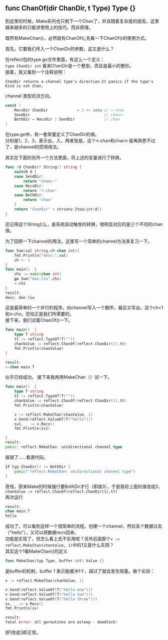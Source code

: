 ## func ChanOf(dir ChanDir, t Type) Type {}

到这里的时候，Make系列也只剩下一个Chan了，并且随着复杂度的提高，这里越来越多的只能讲使用上的技巧，而非原理。 

既然有MakeChan()，必然就有ChanOf(),先看一下ChanOf()的使用方式。  

首先，它要我们传入一个ChanDir的参数，这又是什么？  

在reflect包的type.go文件里面，有这么一个定义：  
`type ChanDir int`
看来ChanDir是一个整型，而且是最小的整形。  
接着，我又看到一个注释说明：  
```
ChanDir returns a channel type's direction.It panics if the type's Kind is not Chan.
```
channel 类型的流方向。  

```go
const (
	RecvDir ChanDir             = 1 << iota // <-chan
	SendDir                                 // chan<-
	BothDir = RecvDir | SendDir             // chan
)
```
在type.go中，有一套常量定义了ChanDir的值。  
分别是1，2，3，表示出，入，两者皆是。这个<-chan和chan<-是再熟悉不过了，是channel的惯用用法。  

其实在下面的另外一个方法里面，将上述的变量进行了转换。  
```go
func (d ChanDir) String() string {
	switch d {
	case SendDir:
		return "chan<-"
	case RecvDir:
		return "<-chan"
	case BothDir:
		return "chan"
	}
	return "ChanDir" + strconv.Itoa(int(d))
}
```
还记得这个String()么，是系统自动触发的转换，很明显对应的是三个不同的chan值。  

为了回顾一下channel的用法，这里写一个简单的channel方法来复习一下。  

```go
func Sum(val string,ch chan int){
	fmt.Println("desc:",val)
	ch <- 1
}
func main()  {
	chs := make(chan int)
	go Sum("dan.liu",chs)
	<-chs
}
result:
desc: dan.liu
```
这是最简单的一个并行的程序。向channel写入一个数所，最后又写出。这个ch<1和<-chs，恐怕正是我们所需要的。  
接下来，我们试着ChanOf()一下。  

```go
func main()  {
	type T string
	tt := reflect.TypeOf(T(""))
	chanValue := reflect.ChanOf(reflect.ChanDir(1),tt)
	fmt.Println(chanValue)
}

result:
<-chan main.T
```
似乎已经成功。
接下来我再用MakeChan（）试一下。
```go
func main()  {
	type T string
	tt := reflect.TypeOf(T(""))
	chanValue := reflect.ChanOf(reflect.ChanDir(1),tt)
	fmt.Println(chanValue)

	v := reflect.MakeChan(chanValue, 1)
	v.Send(reflect.ValueOf(T("hello")))
	sv1, _ := v.Recv()
	fmt.Println(sv1)

}
result:
panic: reflect.MakeChan: unidirectional channel type
```

报错了……看源代码。
```go
if typ.ChanDir() != BothDir {
	panic("reflect.MakeChan: unidirectional channel type")
}
```

奇怪，原来Make的时候强行要BothDir才行（即值3），于是我将上面的值改成3，`chanValue := reflect.ChanOf(reflect.ChanDir(1),tt)`  
再次运行  
```go
result:
chan main.T
hello
```

成功了。可以看到这样一个很简单的流程，创建一个channel，然后丢个数据过去（"hello"），又可以把数据recv回来。  
功能是实现了，但怎么看上去不实用呢？另外后面那个`v := reflect.MakeChan(chanValue, 1)`中的1又是什么东西？  
其实这个1看MakeChan()的定义
```go
func MakeChan(typ Type, buffer int) Value {}
```
是buffer的机制，buffer 1 表示能缓冲1个，超过了就会发生阻塞。做个实验：  
```go
v := reflect.MakeChan(chanValue, 1)

v.Send(reflect.ValueOf(T("hello one")))
v.Send(reflect.ValueOf(T("hello two")))
v.Send(reflect.ValueOf(T("hello three")))
sv, _ := v.Recv()
fmt.Println(sv)

result:
fatal error: all goroutines are asleep - deadlock!
```
把1改成3即正常。  

